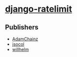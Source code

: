 # [django-ratelimit](https://pypi.org/project/django-ratelimit)



## Publishers
- [AdamChainz](https://pypi.org/user/AdamChainz)
- [jsocol](https://pypi.org/user/jsocol)
- [willhelm](https://pypi.org/user/willhelm)

